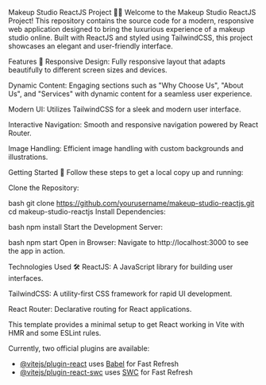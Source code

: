 Makeup Studio ReactJS Project 💄✨
Welcome to the Makeup Studio ReactJS Project! This repository contains the source code for a modern, responsive web application designed to bring the luxurious experience of a makeup studio online. Built with ReactJS and styled using TailwindCSS, this project showcases an elegant and user-friendly interface.

Features 🚀
Responsive Design: Fully responsive layout that adapts beautifully to different screen sizes and devices.

Dynamic Content: Engaging sections such as "Why Choose Us", "About Us", and "Services" with dynamic content for a seamless user experience.

Modern UI: Utilizes TailwindCSS for a sleek and modern user interface.

Interactive Navigation: Smooth and responsive navigation powered by React Router.

Image Handling: Efficient image handling with custom backgrounds and illustrations.

Getting Started 🔧
Follow these steps to get a local copy up and running:

Clone the Repository:

bash
git clone https://github.com/yourusername/makeup-studio-reactjs.git
cd makeup-studio-reactjs
Install Dependencies:

bash
npm install
Start the Development Server:

bash
npm start
Open in Browser: Navigate to http://localhost:3000 to see the app in action.

Technologies Used 🛠️
ReactJS: A JavaScript library for building user interfaces.

TailwindCSS: A utility-first CSS framework for rapid UI development.

React Router: Declarative routing for React applications.

This template provides a minimal setup to get React working in Vite with HMR and some ESLint rules.

Currently, two official plugins are available:

- [@vitejs/plugin-react](https://github.com/vitejs/vite-plugin-react/blob/main/packages/plugin-react/README.md) uses [Babel](https://babeljs.io/) for Fast Refresh
- [@vitejs/plugin-react-swc](https://github.com/vitejs/vite-plugin-react-swc) uses [SWC](https://swc.rs/) for Fast Refresh
